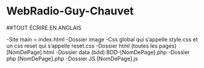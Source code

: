 # WebRadio-Guy-Chauvet

##TOUT ÉCRIRE EN ANGLAIS 

-Site main = index.html
-Dossier image 
-Css global qui s’appelle style.css et un css reset qui s’appelle reset.css 
-Dossier html (toutes les pages) [NomDePage].html
-Dossier data (bdd) BDD-[NomDePage].php
-Dossier php [NomDePage].php
-Dossier JS [NomDePage].js
